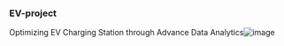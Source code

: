### EV-project
Optimizing EV Charging Station through Advance Data Analytics![image](https://user-images.githubusercontent.com/46651564/224301413-89f114bb-1a09-4c23-a2d6-dba10e463148.png)
